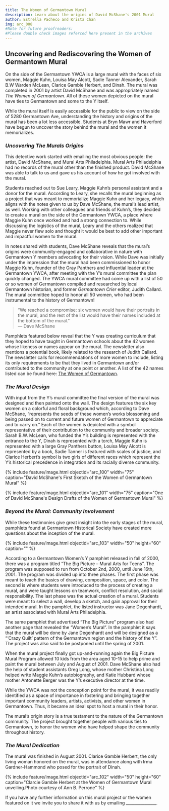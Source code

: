```yaml
---
title: The Women of Germantown Mural
description: Learn about the origins of David McShane's 2001 Mural
author: Estrella Pacheco and Krista Chan
img: arc_008
#Note for future proofreaders:
#Please double check images referced here present in the archives
---
```

## **Uncovering and Rediscovering the Women of Germantown Mural**

On the side of the Germantown YWCA is a large mural with the faces of six women, Maggie Kuhn, Louisa May Alcott, Sadie Tanner Alexander, Sarah B.W Warden McLean, Clarice Gamble Herbert, and Dinah. The mural was completed in 2001 by artist David McShane and was appropriately named *The Women of Germantown*. All of these women depicted on the mural have ties to Germantown and some to the Y itself. 
 
While the mural itself is easily accessible for the public to view on the side of 5280 Germantown Ave, understanding the history and origins of the mural has been a lot less accessible. Students at Bryn Mawr and Haverford have begun to uncover the story behind the mural and the women it memorializes.  

### *Uncovering The Murals Origins*

This detective work started with emailing the most obvious people: the artist, David McShane, and Mural Arts Philadelphia. Mural Arts Philadelphia had no records of the mural other than the finished product. David McShane was able to talk to us and gave us his account of how he got involved with the mural. 
 
Students reached out to Sue Leary, Maggie Kuhn’s personal assistant and a donor for the mural. According to Leary, she recalls the mural beginning as a project that was meant to memorialize Maggie Kuhn and her legacy, which aligns with the notes given to us by Dave McShane, the mural’s lead artist, as well. Working with other colleagues and friends of Kuhn’s, they decided to create a mural on the side of the Germantown YWCA, a place where Maggie Kuhn once worked and had a strong connection to. While discussing the logistics of the mural, Leary and the others realized that Maggie never flew solo and thought it would be best to add other important and impactful women to the mural. 

In notes shared with students, Dave McShane reveals that the mural’s origins were community-engaged and collaborative in nature with Germantown Y members advocating for their vision. While Dave was initially under the impression that the mural had been commissioned to honor Maggie Kuhn, founder of the Gray Panthers and influential leader at the Germantown YWCA, after meeting with the Y’s mural committee the plan quickly changed. The YWCA mural committee had come up with a list of 50 or so women of Germantown compiled and researched by local Germantown historian, and former *Germantown Crier* editor,  Judith Callard. The mural committee hoped to honor all 50 women, who had been instrumental to the history of Germantown! 
> “We reached a compromise: six women would have their portraits in the mural, and the rest of the list would have their names included at the bottom of the mural.”  
> — Dave McShane


Pamphlets featured below reveal that the Y was creating curriculum that they hoped to have taught in Germantown schools about the 42 women whose likeness or names appear on the mural. The newsletter also mentions a potential book, likely related to the research of Judith Callard.  The newsletter calls for recommendations of more women to include, listing its only requirements to be that they lived in Germantown and/or contributed to the community at one point or another. A list of the 42 names listed can be found here: [The Women of Germantown](https://digbmc.github.io/germantown-y//histories/listofwomenmentioned).  



### *The Mural Design*

With input from the Y’s mural committee the final version of the mural was designed and then painted onto the wall. The design features the six key women on a colorful and floral background which, according to Dave McShane, “represents the seeds of these women’s works blossoming and being passed on to current and future women of Germantown to appreciate and to carry on.” Each of the women is depicted with a symbol representative of their contribution to the community and broader society. Sarah B.W. McLean, who funded the Y’s building is represented with the entrance to the Y, Dinah is represented with a torch, Maggie Kuhn is represented with a large Gray Panthers button, Louisa May Alcott is represented by a book, Sadie Tanner is featured with scales of justice, and Clarice Herbert’s symbol is two girls of different races which represent the Y’s historical precedence in integration and its racially diverse community. 

{% include feature/image.html objectid="arc_100" width="75" caption="David McShane's First Sketch of the Women of Germantown Mural" %}

{% include feature/image.html objectid="arc_101" width="75" caption="One of David McShane's Design Drafts of the Women of Germantown Mural" %}

### *Beyond the Mural: Community Involvement*

While these testimonies give great insight into the early stages of the mural, pamphlets found at Germantown Historical Society have created more questions about the inception of the mural. 

{% include feature/image.html objectid="arc_103" width="50" height="60" caption="" %}

According to a Germantown Women’s Y pamphlet released in fall of 2000, there was a program titled “The Big Picture – Mural Arts for Teens”. The program was supposed to run from October 2nd, 2000, until June 16th, 2001. The program was divided up into three phases. The first phase was meant to teach the basics of drawing, composition, space, and color. The second is where students were introduced to the process of creating a mural, and were taught lessons on teamwork, conflict resolution, and social responsibility. The last phase was the actual creation of a mural. Students were meant to select a wall, develop a sketch, and gain approval for their intended mural. In the pamphlet, the listed instructor was Jane Degenhardt, an artist associated with Mural Arts Philadelphia. 

The same pamphlet that advertised “The Big Picture” program also had another page that revealed the “Women’s Mural”. In the pamphlet it says that the mural will be done by Jane Degenhardt and will be designed as a “‘Crazy Quilt’ pattern of the Germantown region and the history of the Y”. The project was also said to be postponed until the spring of 2001. 

When the mural project finally got up-and-running again the Big Picture Mural Program allowed 10 kids from the area aged 10-15 to help prime and paint the mural between July and August of 2001. Dave McShane also had the help of student assistants Greg Long, whose mother Christina Long helped write Maggie Kuhn’s autobiography, and Katie Hubbard whose mother Antonette Berger was the Y’s executive director at the time. 

While the YWCA was not the conception point for the mural, it was readily identified as a space of importance in fostering and bringing together important community leaders, artists, activists, and other women in Germantown. Thus, it became an ideal spot to host a mural in their honor. 

The mural’s origin story is a true testament to the nature of the Germantown community. The project brought together people with various ties to Germantown, to honor the women who have helped shape the community throughout history.  


### *The Mural Dedication*

The mural was finished in August 2001. Clarice Gamble Herbert, the only living woman honored on the mural, was in attendance along with Irma Gardner-Hammond who posed for the portrait of Dinah.  

{% include feature/image.html objectid="arc_102" width="50" height="60" caption="Clarcie Gamble Herbert at the Women of Germantown Mural unveiling.Photo courtesy of Ann B. Perrone" %}

If you have any further information on this mural project or the women featured on it we invite you to share it with us by emailing _______________. 

